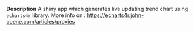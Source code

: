 **Description**
A shiny app which generates live updating trend chart using `echarts4r` library. More info on : https://echarts4r.john-coene.com/articles/proxies
